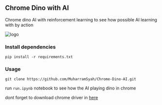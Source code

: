 ## Chrome Dino with AI

Chrome dino AI with reinforcement learning to see how possible AI learning with by action

![logo](https://miro.medium.com/v2/resize:fit:1276/format:webp/1*77SkyvNgfbpfsYxoyfzDqw.png)

### Install dependencies
```
pip install -r requirements.txt
```

### Usage
```
git clone https://github.com/MuharramSyah/Chrome-Dino-AI.git
```

run `run.ipynb` notebook to see how the AI playing dino in chrome

dont forget to download chrome driver in [here](https://chromedriver.chromium.org/downloads)

